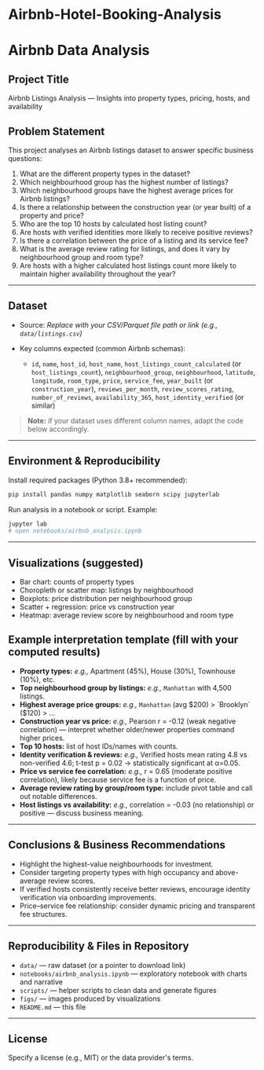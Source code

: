 # Airbnb-Hotel-Booking-Analysis
# Airbnb Data Analysis

## Project Title

Airbnb Listings Analysis — Insights into property types, pricing, hosts, and availability

## Problem Statement

This project analyses an Airbnb listings dataset to answer specific business questions:

1. What are the different property types in the dataset?
2. Which neighbourhood group has the highest number of listings?
3. Which neighbourhood groups have the highest average prices for Airbnb listings?
4. Is there a relationship between the construction year (or year built) of a property and price?
5. Who are the top 10 hosts by calculated host listing count?
6. Are hosts with verified identities more likely to receive positive reviews?
7. Is there a correlation between the price of a listing and its service fee?
8. What is the average review rating for listings, and does it vary by neighbourhood group and room type?
9. Are hosts with a higher calculated host listings count more likely to maintain higher availability throughout the year?

---

## Dataset

* Source: *Replace with your CSV/Parquet file path or link (e.g., `data/listings.csv`)*
* Key columns expected (common Airbnb schemas):

  * `id`, `name`, `host_id`, `host_name`, `host_listings_count_calculated` (or `host_listings_count`), `neighbourhood_group`, `neighbourhood`, `latitude`, `longitude`, `room_type`, `price`, `service_fee`, `year_built` (or `construction_year`), `reviews_per_month`, `review_scores_rating`, `number_of_reviews`, `availability_365`, `host_identity_verified` (or similar)

> **Note:** if your dataset uses different column names, adapt the code below accordingly.

---

## Environment & Reproducibility

Install required packages (Python 3.8+ recommended):

```bash
pip install pandas numpy matplotlib seaborn scipy jupyterlab
```

Run analysis in a notebook or script. Example:

```bash
jupyter lab
# open notebooks/airbnb_analysis.ipynb
```

---


## Visualizations (suggested)

* Bar chart: counts of property types
* Choropleth or scatter map: listings by neighbourhood
* Boxplots: price distribution per neighbourhood group
* Scatter + regression: price vs construction year
* Heatmap: average review score by neighbourhood and room type


## Example interpretation template (fill with your computed results)

* **Property types:** *e.g.,* Apartment (45%), House (30%), Townhouse (10%), etc.
* **Top neighbourhood group by listings:** *e.g.,* `Manhattan` with 4,500 listings.
* **Highest average price groups:** *e.g.,* `Manhattan` (avg $200) > `Brooklyn` ($120) > ...
* **Construction year vs price:** *e.g.,* Pearson r = -0.12 (weak negative correlation) — interpret whether older/newer properties command higher prices.
* **Top 10 hosts:** list of host IDs/names with counts.
* **Identity verification & reviews:** *e.g.,* Verified hosts mean rating 4.8 vs non-verified 4.6; t-test p = 0.02 → statistically significant at α=0.05.
* **Price vs service fee correlation:** *e.g.,* r = 0.65 (moderate positive correlation), likely because service fee is a function of price.
* **Average review rating by group/room type:** include pivot table and call out notable differences.
* **Host listings vs availability:** *e.g.,* correlation = -0.03 (no relationship) or positive — discuss business meaning.

---

## Conclusions & Business Recommendations

* Highlight the highest-value neighbourhoods for investment.
* Consider targeting property types with high occupancy and above-average review scores.
* If verified hosts consistently receive better reviews, encourage identity verification via onboarding improvements.
* Price–service fee relationship: consider dynamic pricing and transparent fee structures.

---

## Reproducibility & Files in Repository

* `data/` — raw dataset (or a pointer to download link)
* `notebooks/airbnb_analysis.ipynb` — exploratory notebook with charts and narrative
* `scripts/` — helper scripts to clean data and generate figures
* `figs/` — images produced by visualizations
* `README.md` — this file

---

## License

Specify a license (e.g., MIT) or the data provider's terms.
